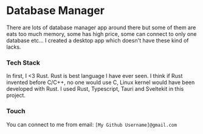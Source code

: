 # Database Manager

There are lots of database manager app around there but some of them are eats too much memory,
some has high price, some can connect to only one database etc...
I created a desktop app which doesn't have these kind of lacks.

### Tech Stack

In first, I <3 Rust. Rust is best language I have ever seen. I think if Rust invented
before C/C++, no one would use C, Linux kernel would have been developed with Rust.
I used Rust, Typescript, Tauri and Sveltekit in this project.

### Touch

You can connect to me from email:
`[My Github Username]@gmail.com`
